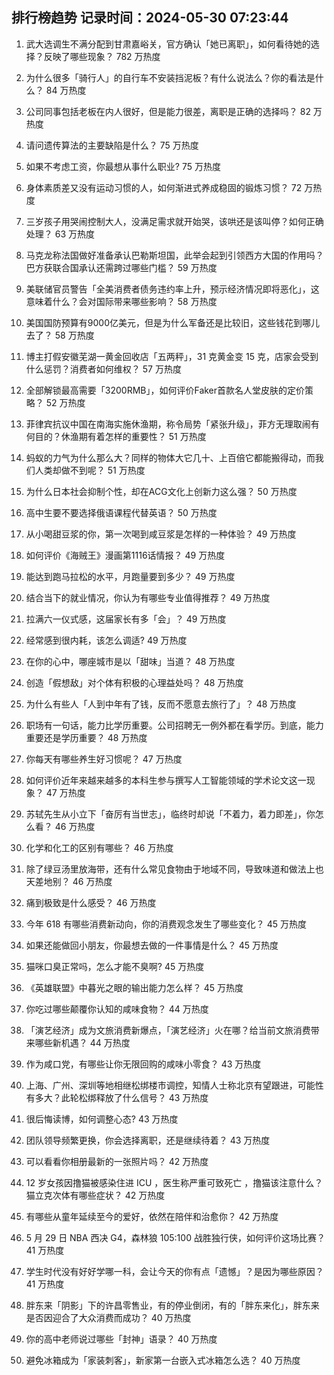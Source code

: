 
## 排行榜趋势 记录时间：2024-05-30 07:23:44
  
  1. 武大选调生不满分配到甘肃嘉峪关，官方确认「她已离职」，如何看待她的选择？反映了哪些现象？ 782 万热度
    
  2. 为什么很多「骑行人」的自行车不安装挡泥板？有什么说法么？你的看法是什么？ 84 万热度
    
  3. 公司同事包括老板在内人很好，但是能力很差，离职是正确的选择吗？ 82 万热度
    
  4. 请问遗传算法的主要缺陷是什么？ 75 万热度
    
  5. 如果不考虑工资，你最想从事什么职业? 75 万热度
    
  6. 身体素质差又没有运动习惯的人，如何渐进式养成稳固的锻炼习惯？ 72 万热度
    
  7. 三岁孩子用哭闹控制大人，没满足需求就开始哭，该哄还是该叫停？如何正确处理？ 63 万热度
    
  8. 马克龙称法国做好准备承认巴勒斯坦国，此举会起到引领西方大国的作用吗？巴方获联合国承认还需跨过哪些门槛？ 59 万热度
    
  9. 美联储官员警告「全美消费者债务违约率上升，预示经济情况即将恶化」，这意味着什么？会对国际带来哪些影响？ 58 万热度
    
  10. 美国国防预算有9000亿美元，但是为什么军备还是比较旧，这些钱花到哪儿去了？ 58 万热度
    
  11. 博主打假安徽芜湖一黄金回收店「五两秤」，31 克黄金变 15 克，店家会受到什么惩罚？消费者如何维权？ 57 万热度
    
  12. 全部解锁最高需要「3200RMB」，如何评价Faker首款名人堂皮肤的定价策略？ 52 万热度
    
  13. 菲律宾抗议中国在南海实施休渔期，称令局势「紧张升级」，菲方无理取闹有何目的？休渔期有着怎样的重要性？ 51 万热度
    
  14. 蚂蚁的力气为什么那么大？同样的物体大它几十、上百倍它都能搬得动，而我们人类却做不到呢？ 51 万热度
    
  15. 为什么日本社会抑制个性，却在ACG文化上创新力这么强？ 50 万热度
    
  16. 高中生要不要选择俄语课程代替英语？ 50 万热度
    
  17. 从小喝甜豆浆的你，第一次喝到咸豆浆是怎样的一种体验？ 49 万热度
    
  18. 如何评价《海贼王》漫画第1116话情报？ 49 万热度
    
  19. 能达到跑马拉松的水平，月跑量要到多少？ 49 万热度
    
  20. 结合当下的就业情况，你认为有哪些专业值得推荐？ 49 万热度
    
  21. 拉满六一仪式感，这届家长有多「会」？ 49 万热度
    
  22. 经常感到很内耗，该怎么调适? 49 万热度
    
  23. 在你的心中，哪座城市是以「甜味」当道？ 48 万热度
    
  24. 创造「假想敌」对个体有积极的心理益处吗？ 48 万热度
    
  25. 为什么有些人「人到中年有了钱，反而不愿意去旅行了」？ 48 万热度
    
  26. 职场有一句话，能力比学历重要。公司招聘无一例外都在看学历。到底，能力重要还是学历重要？ 48 万热度
    
  27. 你每天有哪些养生好习惯呢？ 47 万热度
    
  28. 如何评价近年来越来越多的本科生参与撰写人工智能领域的学术论文这一现象？ 47 万热度
    
  29. 苏轼先生从小立下「奋厉有当世志」，临终时却说「不着力，着力即差」，你怎么看？ 46 万热度
    
  30. 化学和化工的区别有哪些？ 46 万热度
    
  31. 除了绿豆汤里放海带，还有什么常见食物由于地域不同，导致味道和做法上也天差地别？ 46 万热度
    
  32. 痛到极致是什么感受？ 46 万热度
    
  33. 今年 618 有哪些消费新动向，你的消费观念发生了哪些变化？ 45 万热度
    
  34. 如果还能做回小朋友，你最想去做的一件事情是什么？ 45 万热度
    
  35. 猫咪口臭正常吗，怎么才能不臭啊? 45 万热度
    
  36. 《英雄联盟》中暮光之眼的输出能力怎么样？ 45 万热度
    
  37. 你吃过哪些颠覆你认知的咸味食物？ 44 万热度
    
  38. 「演艺经济」成为文旅消费新爆点，「演艺经济」火在哪？给当前文旅消费带来哪些新机遇？ 44 万热度
    
  39. 作为咸口党，有哪些让你无限回购的咸味小零食？ 43 万热度
    
  40. 上海、广州、深圳等地相继松绑楼市调控，知情人士称北京有望跟进，可能性有多大？此轮松绑释放了什么信号？ 43 万热度
    
  41. 很后悔读博，如何调整心态? 43 万热度
    
  42. 团队领导频繁更换，你会选择离职，还是继续待着？ 43 万热度
    
  43. 可以看看你相册最新的一张照片吗？ 42 万热度
    
  44. 12 岁女孩因撸猫被感染住进 ICU ，医生称严重可致死亡 ，撸猫该注意什么？猫立克次体有哪些症状？ 42 万热度
    
  45. 有哪些从童年延续至今的爱好，依然在陪伴和治愈你？ 42 万热度
    
  46. 5 月 29 日 NBA 西决 G4，森林狼 105:100 战胜独行侠，如何评价这场比赛？ 41 万热度
    
  47. 学生时代没有好好学哪一科，会让今天的你有点「遗憾」？是因为哪些原因？ 41 万热度
    
  48. 胖东来「阴影」下的许昌零售业，有的停业倒闭，有的「胖东来化」，胖东来是否因迎合了大众消费而成功？ 40 万热度
    
  49. 你的高中老师说过哪些「封神」语录？ 40 万热度
    
  50. 避免冰箱成为「家装刺客」，新家第一台嵌入式冰箱怎么选？ 40 万热度
    